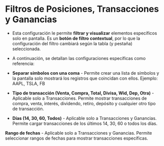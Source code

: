 # **Filtros de Posiciones, Transacciones y Ganancias**

- Esta configuración le permite **filtrar y visualizar** elementos específicos solo en pantalla. Es un **botón de filtro contextual**, por lo que la configuración del filtro cambiará según la tabla (y pestaña) seleccionada.
- A continuación, se detallan las configuraciones específicas como referencia:

- **Separar símbolos con una coma** - Permite crear una lista de símbolos y la pantalla solo mostrará los registros que coincidan con ellos. Ejemplo: AAPL, TSLA, FB
- **Tipo de transacción (Venta, Compra, Total, Divisa, Wid, Dep, Otra)** - Aplicable solo a Transacciones. Permite mostrar transacciones de compra, venta, interés, dividendo, retiro, depósito y cualquier otro tipo de transacción.
- **Días (14, 30, 60, Todos)** - Aplicable solo a Transacciones y Ganancias. Permite cargar transacciones de los últimos 14, 30, 60 o todos los días.

**Rango de fechas** - Aplicable solo a Transacciones y Ganancias. Permite seleccionar rangos de fechas para mostrar transacciones específicas.